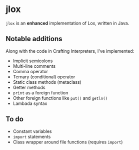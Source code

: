 # jlox
`jlox` is an **enhanced** implementation of Lox, written in Java.

## Notable additions
Along with the code in Crafting Interpreters, I've implemented:
- Implicit semicolons
- Multi-line comments
- Comma operator
- Ternary (conditional) operator
- Static class methods (metaclass)
- Getter methods
- `print` as a foreign function
- Other foreign functions like `put()` and `getln()`
- Lambada syntax

## To do
- Constant variables
- `import` statements
- Class wrapper around file functions (requires `import`)
